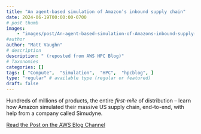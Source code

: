 ```yaml
---
title: "An agent-based simulation of Amazon’s inbound supply chain"
date: 2024-06-19T00:00:00-0700
# post thumb
images:
    - "images/post/An-agent-based-simulation-of-Amazons-inbound-supply-chain-1-1120x630.png"
#author
author: "Matt Vaughn"
# description
description: " (reposted from AWS HPC Blog)"
# Taxonomies
categories: []
tags: [ "Compute",  "Simulation",  "HPC",  "hpcblog", ]
type: "regular" # available type (regular or featured)
draft: false
---
```


Hundreds of millions of products, the entire *first-mile* of distribution – learn how Amazon simulated their massive US supply chain, end-to-end, with help from a company called Simudyne.

<a href="https://aws.amazon.com/blogs/hpc/an-agent-based-simulation-of-amazons-inbound-supply-chain/" class="btn btn-primary btn-lg active" role="button" aria-pressed="true" style="margin-top: 8px;">Read the Post on the AWS Blog Channel</a>